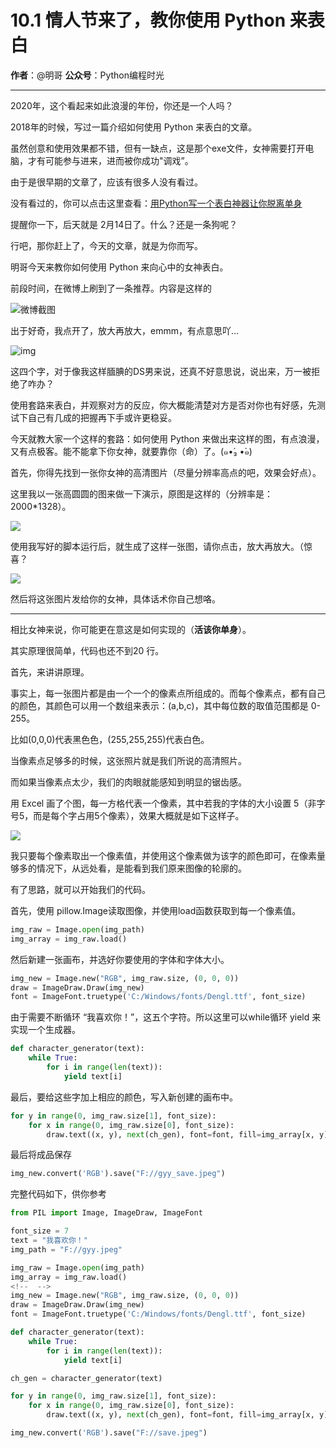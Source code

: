 # 10.1 情人节来了，教你使用 Python 来表白

**作者**：@明哥
**公众号**：Python编程时光

---

2020年，这个看起来如此浪漫的年份，你还是一个人吗？

2018年的时候，写过一篇介绍如何使用 Python 来表白的文章。

虽然创意和使用效果都不错，但有一缺点，这是那个exe文件，女神需要打开电脑，才有可能参与进来，进而被你成功"调戏”。

由于是很早期的文章了，应该有很多人没有看过。

没有看过的，你可以点击这里查看：[用Python写一个表白神器让你脱离单身](https://mp.weixin.qq.com/s?__biz=MzIzMzMzOTI3Nw==&mid=2247485021&idx=1&sn=123b39391d11e9c7160b47a4c6a3dcb1&scene=21#wechat_redirect)

提醒你一下，后天就是 2月14日了。什么？还是一条狗呢？

行吧，那你赶上了，今天的文章，就是为你而写。

明哥今天来教你如何使用 Python 来向心中的女神表白。

前段时间，在微博上刷到了一条推荐。内容是这样的

![微博截图](http://image.python-online.cn/20200211211522.png)

出于好奇，我点开了，放大再放大，emmm，有点意思吖…

![img](http://image.python-online.cn/20200211211657.png)

这四个字，对于像我这样腼腆的DS男来说，还真不好意思说，说出来，万一被拒绝了咋办？

使用套路来表白，并观察对方的反应，你大概能清楚对方是否对你也有好感，先测试下自己有几成的把握再下手或许更稳妥。

今天就教大家一个这样的套路：如何使用 Python 来做出来这样的图，有点浪漫，又有点极客。能不能拿下你女神，就要靠你（命）了。(๑•́₃ •̀๑)

首先，你得先找到一张你女神的高清图片（尽量分辨率高点的吧，效果会好点）。

这里我以一张高圆圆的图来做一下演示，原图是这样的（分辨率是：2000*1328）。

![](http://image.python-online.cn/20200214104413.png)

使用我写好的脚本运行后，就生成了这样一张图，请你点击，放大再放大。（惊喜？

![](http://image.python-online.cn/save.jpeg)

然后将这张图片发给你的女神，具体话术你自己想咯。

------

相比女神来说，你可能更在意这是如何实现的（**活该你单身**）。

其实原理很简单，代码也还不到20 行。

首先，来讲讲原理。

事实上，每一张图片都是由一个一个的像素点所组成的。而每个像素点，都有自己的颜色，其颜色可以用一个数组来表示：(a,b,c)，其中每位数的取值范围都是 0-255。

比如(0,0,0)代表黑色色，(255,255,255)代表白色。

当像素点足够多的时候，这张照片就是我们所说的高清照片。

而如果当像素点太少，我们的肉眼就能感知到明显的锯齿感。

用 Excel 画了个图，每一方格代表一个像素，其中若我的字体的大小设置 5（非字号5，而是每个字占用5个像素），效果大概就是如下这样子。

![](http://image.python-online.cn/20200214104646.png)

我只要每个像素取出一个像素值，并使用这个像素做为该字的颜色即可，在像素量够多的情况下，从远处看，是能看到我们原来图像的轮廓的。

有了思路，就可以开始我们的代码。

首先，使用 pillow.Image读取图像，并使用load函数获取到每一个像素值。

```python
img_raw = Image.open(img_path)
img_array = img_raw.load()
```

然后新建一张画布，并选好你要使用的字体和字体大小。

```python
img_new = Image.new("RGB", img_raw.size, (0, 0, 0))
draw = ImageDraw.Draw(img_new)
font = ImageFont.truetype('C:/Windows/fonts/Dengl.ttf', font_size)
```

由于需要不断循环 “我喜欢你！”，这五个字符。所以这里可以while循环 yield 来实现一个生成器。

```python
def character_generator(text):
    while True:
        for i in range(len(text)):
            yield text[i]
```

最后，要给这些字加上相应的颜色，写入新创建的画布中。

```python
for y in range(0, img_raw.size[1], font_size):
    for x in range(0, img_raw.size[0], font_size):
        draw.text((x, y), next(ch_gen), font=font, fill=img_array[x, y], direction=None)
```

最后将成品保存

```python
img_new.convert('RGB').save("F://gyy_save.jpeg")
```

完整代码如下，供你参考

```python
from PIL import Image, ImageDraw, ImageFont

font_size = 7
text = "我喜欢你！"
img_path = "F://gyy.jpeg"

img_raw = Image.open(img_path)
img_array = img_raw.load()
<!--  -->
img_new = Image.new("RGB", img_raw.size, (0, 0, 0))
draw = ImageDraw.Draw(img_new)
font = ImageFont.truetype('C:/Windows/fonts/Dengl.ttf', font_size)

def character_generator(text):
    while True:
        for i in range(len(text)):
            yield text[i]

ch_gen = character_generator(text)

for y in range(0, img_raw.size[1], font_size):
    for x in range(0, img_raw.size[0], font_size):
        draw.text((x, y), next(ch_gen), font=font, fill=img_array[x, y], direction=None)

img_new.convert('RGB').save("F://save.jpeg")
```


